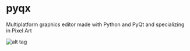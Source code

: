 pyqx
====

Multiplatform graphics editor made with Python and PyQt and specializing in Pixel Art

![alt tag](https://raw.github.com/MikiLoz92/pyqx/master/images/mainwindow.png)
